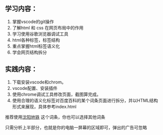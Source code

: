 ## 学习内容：
1. 掌握vscode的git操作
2. 了解html 和 css 在网页布局中的作用
3. 学习使用谷歌浏览器调试工具
4. html各种标签，标签结构
5. 重点掌握html标签语义化
6. 学会网页结构拆分
## 实践内容：
1. 下载安装vscode和chrom。
2. vscode配置、安装插件
3. 使用chrome调试工具修改页面，截图算完成。
4. 使用合理的语义化标签对百度百科的某个词条页面进行拆分，并以HTML结构形式来展现，具体参考index.html

推荐使用[沈阳地铁](https://baike.baidu.com/item/%E6%B2%88%E9%98%B3%E5%9C%B0%E9%93%81#hotspotmining) 这个词条，你也可以选择其他词条

只需分析上半部分，也就是你的电脑一屏幕的区域即可，弹出的广告可忽略

